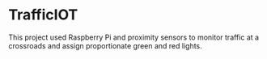 # TrafficIOT
This project used Raspberry Pi and proximity sensors to monitor traffic at a crossroads and assign proportionate green and red lights.
